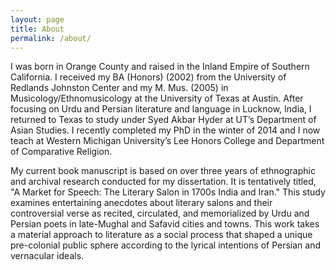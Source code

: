 ```yaml
---
layout: page
title: About
permalink: /about/
---
```


I was born in Orange County and raised in the Inland Empire of Southern California. I received my BA (Honors) (2002) from the University of Redlands Johnston Center and my M. Mus. (2005) in Musicology/Ethnomusicology at the University of Texas at Austin. After focusing on Urdu and Persian literature and language in Lucknow, India, I returned to Texas to study under Syed Akbar Hyder at UT’s Department of Asian Studies. I recently completed my PhD in the winter of 2014 and I now teach at Western Michigan University’s Lee Honors College and Department of Comparative Religion.

My current book manuscript is based on over three years of ethnographic and archival research conducted for my dissertation. It is tentatively titled, "A Market for Speech: The Literary Salon in 1700s India and Iran." This study examines entertaining anecdotes about literary salons and their controversial verse as recited, circulated, and memorialized by Urdu and Persian poets in late-Mughal and Safavid cities and towns. This work takes a material approach to literature as a social process that shaped a unique pre-colonial public sphere according to the lyrical intentions of Persian and vernacular ideals.